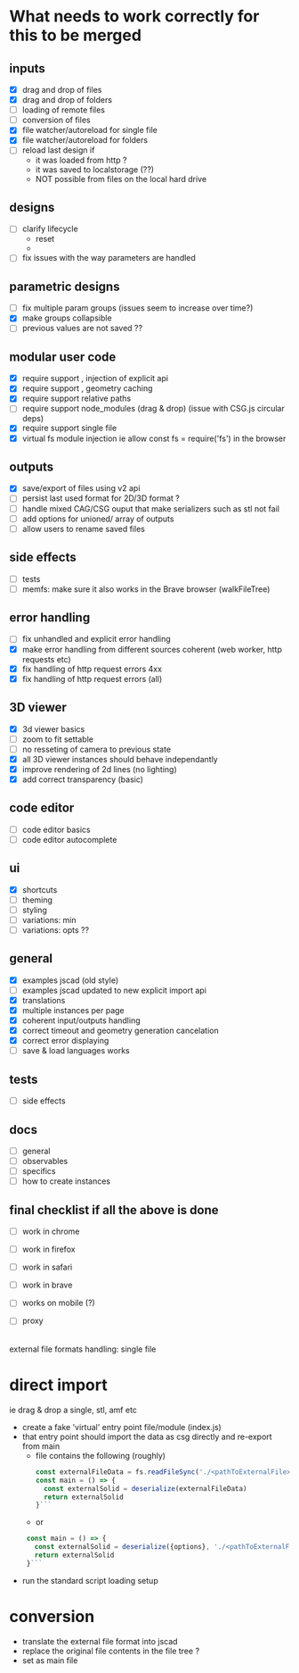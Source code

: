# What needs to work correctly for this to be merged

## inputs
- [x] drag and drop of files
- [x] drag and drop of folders
- [ ] loading of remote files
- [ ] conversion of files
- [x] file watcher/autoreload for single file
- [x] file watcher/autoreload for folders
- [ ] reload last design if
    - it was loaded from http ?
    - it was saved to localstorage (??)
    - NOT possible from files on the local hard drive
## designs
- [ ] clarify lifecycle
  - reset
  - 
- [ ] fix issues with the way parameters are handled

## parametric designs
- [ ] fix multiple param groups (issues seem to increase over time?)
- [x] make groups collapsible
- [ ] previous values are not saved ??

## modular user code
- [x] require support , injection of explicit api
- [x] require support , geometry caching 
- [x] require support relative paths
- [ ] require support node_modules (drag & drop) (issue with CSG.js circular deps)
- [x] require support single file
- [x] virtual fs module injection ie allow const fs = require('fs') in the browser

## outputs
- [x] save/export of files using v2 api
- [ ] persist last used format for 2D/3D format ?
- [ ] handle mixed CAG/CSG ouput that make serializers such as stl not fail
- [ ] add options for unioned/ array of outputs
- [ ] allow users to rename saved files 

## side effects
- [ ] tests
- [ ] memfs: make sure it also works in the Brave browser (walkFileTree)

## error handling
- [ ] fix unhandled and explicit error handling
- [x] make error handling from different sources coherent (web worker, http requests etc)
- [x] fix handling of http request errors 4xx
- [x] fix handling of http request errors (all)

## 3D viewer
- [x] 3d viewer basics
- [ ] zoom to fit settable
- [ ] no resseting of camera to previous state
- [x] all 3D viewer instances should behave independantly
- [x] improve rendering of 2d lines (no lighting)
- [x] add correct transparency (basic)

## code editor
- [ ] code editor basics
- [ ] code editor autocomplete

## ui
- [x] shortcuts
- [ ] theming
- [ ] styling
- [ ] variations: min
- [ ] variations: opts ??

## general
- [x] examples jscad (old style)
- [ ] examples jscad updated to new explicit import api
- [x] translations
- [x] multiple instances per page
- [x] coherent input/outputs handling
- [x] correct timeout and geometry generation cancelation
- [x] correct error displaying
- [ ] save & load languages works

## tests
- [ ] side effects

## docs
- [ ] general
- [ ] observables
- [ ] specifics
- [ ] how to create instances
 
## final checklist if all the above is done
- [ ] work in chrome
- [ ] work in firefox
- [ ] work in safari
- [ ] work in brave
- [ ] works on mobile (?)
- [ ] proxy



######

external file formats handling:
single file
# direct import
  ie drag & drop a single, stl, amf etc
  - create a fake 'virtual' entry point file/module (index.js)
  - that entry point should import the data as csg directly and re-export from main
    * file contains the following (roughly)
      ```javascript 
      const externalFileData = fs.readFileSync('./<pathToExternalFile>')
      const main = () => {
        const externalSolid = deserialize(externalFileData)
        return externalSolid
      }```
    * or 
     ```javascript 
      const main = () => {
        const externalSolid = deserialize({options}, './<pathToExternalFile>')
        return externalSolid
      }```

  - run the standard script loading setup

# conversion
  - translate the external file format into jscad
  - replace the original file contents in the file tree ?
  - set as main file 
